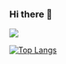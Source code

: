 ### Hi there 👋
<img src="https://capsule-render.vercel.app/api?type=soft&color=F8E2CF&height=100&section=header&text=enjoy!&fontSize=50" /> 

[![Top Langs](https://github-readme-stats.vercel.app/api/top-langs/?username=KMJbella&layout=compact)](https://github.com/anuraghazra/github-readme-stats)

